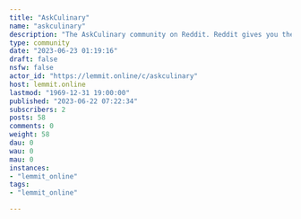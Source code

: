 ```yaml
---
title: "AskCulinary" 
name: "askculinary"
description: "The AskCulinary community on Reddit. Reddit gives you the best of the internet in one place."
type: community
date: "2023-06-23 01:19:16"
draft: false
nsfw: false
actor_id: "https://lemmit.online/c/askculinary"
host: lemmit.online
lastmod: "1969-12-31 19:00:00"
published: "2023-06-22 07:22:34"
subscribers: 2
posts: 58
comments: 0
weight: 58
dau: 0
wau: 0
mau: 0
instances:
- "lemmit_online"
tags: 
- "lemmit_online"

---
```

